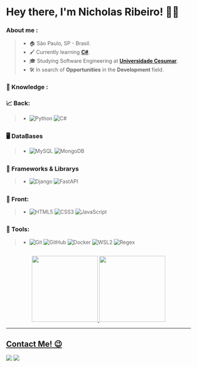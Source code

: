 # **Hey there, I'm Nicholas Ribeiro!** 🧑‍💻

### About me :
> * 🏠 São Paulo, SP - Brasil.
> * 🖌️ Currently learning [**C#**](https://github.com/NicholasDRR/Exs-Csharp).
> * 🎓 Studying Software Engineering at [**Universidade Cesumar**](https://www.unicesumar.edu.br/home/).
> * 🛠️ In search of **Opportunities** in the **Development** field.


### 🧠 Knowledge :
### 📈 Back:
> * ![Python](https://img.shields.io/badge/-Python-181717?&logo=Python&logoColor=FFFFFF)  ![C#](https://img.shields.io/badge/-C%20Sharp-181717?&logo=C#&logoColor=FFFFFF) 
##

### 🖥 DataBases
> * ![MySQL](https://img.shields.io/badge/-MySQL-181717?&logo=MySQL&logoColor=FFFFFF) ![MongoDB](https://img.shields.io/badge/-MongoDB-181717?&logo=MongoDB&logoColor=FFFFFF)
##
 
### 📙 Frameworks & Librarys
> * ![Django](https://img.shields.io/badge/-Django-181717?&logo=Django&logoColor=FFFFFF) ![FastAPI](https://img.shields.io/badge/-FastAPI-181717?&logo=FastAPI&logoColor=FFFFFF)
 ##

### 🎨 Front:
> * ![HTML5](https://img.shields.io/badge/-HTML-181717?&logo=HTML5&logoColor=FFFFFF) ![CSS3](https://img.shields.io/badge/-CSS-181717?&logo=CSS3&logoColor=FFFFFF) ![JavaScript](https://img.shields.io/badge/-JS-181717?&logo=JavaScript&logoColor=FFFFFF) 
 ##


### 🔧 Tools:
> * ![Git](https://img.shields.io/badge/-Git-181717?&logo=git&logoColor=FFFFFF) ![GitHub](https://img.shields.io/badge/-GitHub-181717?&logo=GitHub&logoColor=FFFFFF) ![Docker](https://img.shields.io/badge/-Docker-181717?&logo=Docker&logoColor=FFFFFF) ![WSL2](https://img.shields.io/badge/-WSL2-181717?&logo=Windows&logoColor=FFFFFF) ![Regex](https://img.shields.io/badge/-Regex-181717?&logo=Regex&logoColor=FFFFFF) <br>
<div> 

 ##
<div align="center">
  <a href="https://github.com/Mateus-Toni">
  <img height="180em" src="https://github-readme-stats.vercel.app/api?username=NicholasDRR&show_icons=true&theme=dark&include_all_commits=true&count_private=true"/>
  <img height="180em" src="https://github-readme-stats.vercel.app/api/top-langs/?username=NicholasDRR&layout=compact&langs_count=7&theme=dark"/>
</div>
<hr>
<div> 


## **Contact Me!** 😉
<a href = "mailto:nicholasreis48@gmail.com"><img src="https://img.shields.io/badge/-Gmail-%23333?style=for-the-badge&logo=gmail&logoColor=white&color=232222" target="_blank"></a>
<a href="https://www.linkedin.com/in/nicholas-ribeiro-py" target="_blank"><img src="https://img.shields.io/badge/-LinkedIn-%230077B5?style=for-the-badge&logo=linkedin&logoColor=white&color=232222" target="_blank"></a>

